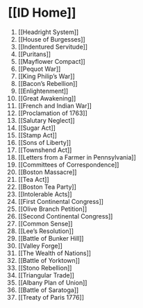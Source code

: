 # [[ID Home]]

1. [[Headright System]] 
2. [[House of Burgesses]] 
3. [[Indentured Servitude]]
4. [[Puritans]]
5. [[Mayflower Compact]]
6. [[Pequot War]] 
7. [[King Philip’s War]] 
8. [[Bacon’s Rebellion]] 
9. [[Enlightenment]] 
10. [[Great Awakening]] 
11. [[French and Indian War]]
12. [[Proclamation of 1763]]
13. [[Salutary Neglect]]
14. [[Sugar Act]]
15. [[Stamp Act]]
16. [[Sons of Liberty]]
17. [[Townshend Act]] 
18. [[Letters from a Farmer in Pennsylvania]]
19. [[Committees of Correspondence]]
20. [[Boston Massacre]]
21. [[Tea Act]]
22. [[Boston Tea Party]]
23. [[Intolerable Acts]]
24. [[First Continental Congress]]
25. [[Olive Branch Petition]]
26. [[Second Continental Congress]]
27. [[Common Sense]]
28. [[Lee’s Resolution]]
29. [[Battle of Bunker Hill]]
30. [[Valley Forge]]
31. [[The Wealth of Nations]]
32. [[Battle of Yorktown]]
33. [[Stono Rebellion]]
34. [[Triangular Trade]]
35. [[Albany Plan of Union]]
36. [[Battle of Saratoga]]
37. [[Treaty of Paris 1776]]

